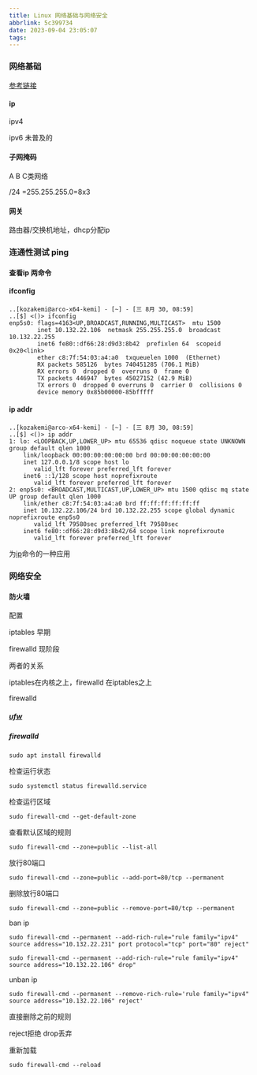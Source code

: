 ```yaml
---
title: Linux 网络基础与网络安全
abbrlink: 5c399734
date: 2023-09-04 23:05:07
tags:
---
```

### 网络基础

[参考链接](https://www.runoob.com/w3cnote/summary-of-network.html#_label3)

#### ip 

ipv4

ipv6 未普及的

#### 子网掩码 

A B C类网络

/24 =255.255.255.0=8x3

#### 网关

路由器/交换机地址，dhcp分配ip

### 连通性测试 ping

#### 查看ip 两命令

#### ifconfig

```shell
..[kozakemi@arco-x64-kemi] - [~] - [三 8月 30, 08:59]
..[$] <()> ifconfig 
enp5s0: flags=4163<UP,BROADCAST,RUNNING,MULTICAST>  mtu 1500
        inet 10.132.22.106  netmask 255.255.255.0  broadcast 10.132.22.255
        inet6 fe80::df66:28:d9d3:8b42  prefixlen 64  scopeid 0x20<link>
        ether c8:7f:54:03:a4:a0  txqueuelen 1000  (Ethernet)
        RX packets 585126  bytes 740451285 (706.1 MiB)
        RX errors 0  dropped 0  overruns 0  frame 0
        TX packets 446947  bytes 45027152 (42.9 MiB)
        TX errors 0  dropped 0 overruns 0  carrier 0  collisions 0
        device memory 0x85b00000-85bfffff  
```

#### ip addr

```shell
..[kozakemi@arco-x64-kemi] - [~] - [三 8月 30, 08:59]
..[$] <()> ip addr
1: lo: <LOOPBACK,UP,LOWER_UP> mtu 65536 qdisc noqueue state UNKNOWN group default qlen 1000
    link/loopback 00:00:00:00:00:00 brd 00:00:00:00:00:00
    inet 127.0.0.1/8 scope host lo
       valid_lft forever preferred_lft forever
    inet6 ::1/128 scope host noprefixroute 
       valid_lft forever preferred_lft forever
2: enp5s0: <BROADCAST,MULTICAST,UP,LOWER_UP> mtu 1500 qdisc mq state UP group default qlen 1000
    link/ether c8:7f:54:03:a4:a0 brd ff:ff:ff:ff:ff:ff
    inet 10.132.22.106/24 brd 10.132.22.255 scope global dynamic noprefixroute enp5s0
       valid_lft 79580sec preferred_lft 79580sec
    inet6 fe80::df66:28:d9d3:8b42/64 scope link noprefixroute 
       valid_lft forever preferred_lft forever
```

为[ip](https://www.runoob.com/linux/linux-comm-ip.html)命令的一种应用

### 网络安全

#### 防火墙

配置

iptables 早期

firewalld 现阶段

两者的关系

iptables在内核之上，firewalld 在iptables之上

firewalld 

##### [ufw](https://www.myfreax.com/how-to-setup-a-firewall-with-ufw-on-ubuntu-22-04/#:~:text=%E5%A6%82%E4%BD%95%E5%9C%A8Ubuntu%2022.04%E9%85%8D%E7%BD%AE%E9%98%B2%E7%81%AB%E5%A2%99ufw%201%20%E5%BA%94%E7%94%A8%E9%85%8D%E7%BD%AE%E6%96%87%E4%BB%B6%20%E5%BA%94%E7%94%A8%E7%A8%8B%E5%BA%8F%E9%85%8D%E7%BD%AE%E6%96%87%E4%BB%B6%E6%98%AFINI%E6%A0%BC%E5%BC%8F%E7%9A%84%E6%96%87%E6%9C%AC%E6%96%87%E4%BB%B6%EF%BC%8C%E6%8F%8F%E8%BF%B0%E4%BA%86%E6%9C%8D%E5%8A%A1%E7%9A%84%E9%98%B2%E7%81%AB%E5%A2%99%E8%A7%84%E5%88%99%E3%80%82%20...%202%20%E5%90%AF%E7%94%A8UFW,sudo%20ufw%20disable%20%E7%A6%81%E7%94%A8%E9%98%B2%E7%81%AB%E5%A2%99%E3%80%82%20...%208%20IP%E4%BC%AA%E8%A3%85%20)

##### firewalld

```shell
sudo apt install firewalld
```

检查运行状态

```shell
sudo systemctl status firewalld.service
```

检查运行区域

```shell
sudo firewall-cmd --get-default-zone
```

查看默认区域的规则

```shell
sudo firewall-cmd --zone=public --list-all
```

放行80端口

```shell
sudo firewall-cmd --zone=public --add-port=80/tcp --permanent
```

删除放行80端口

```shell
sudo firewall-cmd --zone=public --remove-port=80/tcp --permanent
```

ban ip

```shell
sudo firewall-cmd --permanent --add-rich-rule="rule family="ipv4" source address="10.132.22.231" port protocol="tcp" port="80" reject"
```

```shell
sudo firewall-cmd --permanent --add-rich-rule="rule family="ipv4" source address="10.132.22.106" drop"
```

unban ip

```shell
sudo firewall-cmd --permanent --remove-rich-rule='rule family="ipv4" source address="10.132.22.106" reject'
```

直接删除之前的规则

reject拒绝 drop丢弃

重新加载

```shell
sudo firewall-cmd --reload
```